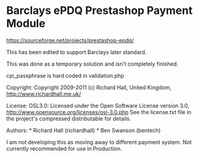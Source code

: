 # Barclays ePDQ Prestashop Payment Module
https://sourceforge.net/projects/prestashop-epdq/

This has been edited to support Barclays later standard.

This was done as a temporary solution and isn't completely finished.

cpi_passphrase is hard coded in validation.php


   Copyright:
     Copyright 2009-2011 (c) Richard Hall, United Kingdom, http://www.richardhall.me.uk/

   License:
     OSL3.0: Licensed under the Open Software License version 3.0, http://www.opensource.org/licenses/osl-3.0.php
	 See the license.txt file in the project's compressed distributable for details.

   Authors:
     * Richard Hall (richardhall)
     * Ben Swanson (bentech)

I am not developing this as moving away to different payment system. Not currently recommended for use in Production.
